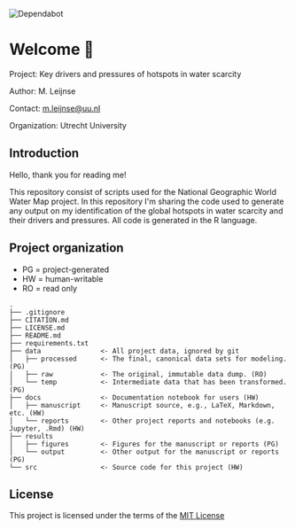 ![Dependabot](https://img.shields.io/github/languages/code-size/myrtheleijnse/1_hotspots_waterscarcity)

# Welcome :star2:
Project: Key drivers and pressures of hotspots in water scarcity

Author: M. Leijnse

Contact: m.leijnse@uu.nl

Organization: Utrecht University

## Introduction
Hello, thank you for reading me!

This repository consist of scripts used for the National Geographic World Water Map project. 
In this repository I'm sharing the code used to generate any output on my identification of the global hotspots in water scarcity and their drivers and pressures.
All code is generated in the R language.

## Project organization
- PG = project-generated
- HW = human-writable
- RO = read only
```
.
├── .gitignore
├── CITATION.md
├── LICENSE.md
├── README.md
├── requirements.txt
├── data               <- All project data, ignored by git
│   ├── processed      <- The final, canonical data sets for modeling. (PG)
│   ├── raw            <- The original, immutable data dump. (RO)
│   └── temp           <- Intermediate data that has been transformed. (PG)
├── docs               <- Documentation notebook for users (HW)
│   ├── manuscript     <- Manuscript source, e.g., LaTeX, Markdown, etc. (HW)
│   └── reports        <- Other project reports and notebooks (e.g. Jupyter, .Rmd) (HW)
├── results
│   ├── figures        <- Figures for the manuscript or reports (PG)
│   └── output         <- Other output for the manuscript or reports (PG)
└── src                <- Source code for this project (HW)

```


## License
This project is licensed under the terms of the [MIT License](/LICENSE.md)
